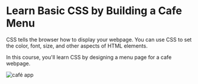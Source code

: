 # Learn Basic CSS by Building a Cafe Menu

CSS tells the browser how to display your webpage. You can use CSS to set the color, font, size, and other aspects of HTML elements.

In this course, you'll learn CSS by designing a menu page for a cafe webpage.

![café app](https://user-images.githubusercontent.com/83059771/175766929-af8b27c5-c8c0-40e5-8a4a-b3d33e0e3c03.png)
